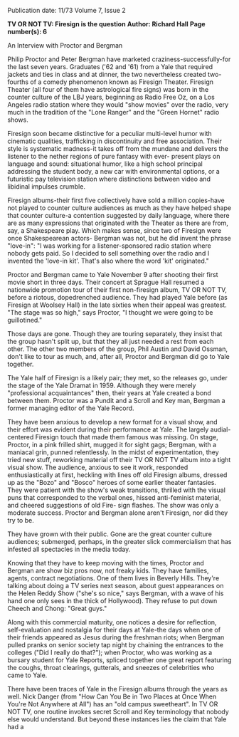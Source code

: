Publication date: 11/73
Volume 7, Issue 2

**TV OR NOT TV: Firesign is the question**
**Author: Richard Hall**
**Page number(s): 6**

An Interview with Proctor and Bergman 

Philip Proctor and Peter Bergman 
have marketed craziness-successfully-for 
the last seven years. 
Graduates ('62 and '61) from a Yale 
that required jackets and ties in class 
and at dinner, the two nevertheless 
created two-fourths of a comedy 
phenomenon known as Firesign 
Theater. Firesign Theater (all four of 
them have astrological fire signs) 
was born in the counter culture of the 
LBJ years, beginning as Radio Free 
Oz, on a Los Angeles radio station 
where they would "show movies" 
over the radio, very much in the tradition 
of the "Lone Ranger" and 
the "Green Hornet" radio shows. 

Firesign soon became distinctive for 
a peculiar multi-level humor with 
cinematic qualities, trafficking in 
discontinuity and free association. 
Their style is systematic madness-it 
takes off from the mundane 
and delivers the listener to the nether 
regions of pure fantasy with ever-
present plays on language and 
sound: situational humor, like a 
high school principal addressing the 
student body, a new car with environmental 
options, or a futuristic 
pay television station where distinctions 
between video and libidinal impulses 
crumble. 

Firesign albums-their first five 
collectively have sold a million 
copies-have not played to counter 
culture audiences as much as they 
have helped shape that counter culture-a 
contention suggested by 
daily language, where there are as 
many expressions that originated 
with the Theater as there are from, 
say, a Shakespeare play. Which 
makes sense, since two of Firesign 
were once Shakespearean actors-
Bergman was not, but he did invent 
the phrase "love-in": "I was 
working for a listener-sponsored 
radio station where nobody gets 
paid. So I decided to sell something 
over the radio and I invented 
the 'love-in kit'. That's also where 
the word 'kit' originated." 

Proctor and Bergman came to 
Yale November 9 after shooting their 
first movie short in three days. Their 
concert at Sprague Hall resumed a 
nationwide promotion tour of their 
first non-firesign album, TV OR 
NOT TV, before a riotous, dopedrenched 
audience. They had played 
Yale before (as Firesign at Woolsey 
Hall) in the late sixties when their 
appeal was greatest. "The stage was 
so high," says Proctor, "I thought 
we were going to be guillotined." 

Those days are gone. Though they 
are touring separately, they insist 
that the group hasn't split up, but 
that they all just needed a rest from 
each other. The other two members 
of the group, Phil Austin and David 
Ossman, don't like to tour as much, 
and, after all, Proctor and Bergman 
did go to Yale together. 

The Yale half of Firesign is a 
likely pair; they met, so the releases 
go, under the stage of the Yale 
Dramat in 1959. Although they were 
merely "professional acquaintances" 
then, their years at Yale created a 
bond between them. Proctor was a 
Pundit and a Scroll and Key man, 
Bergman a former managing editor 
of the Yale Record. 

They have been anxious to 
develop a new format for a visual 
show, and their effort was evident 
during their performance at Yale. 
The largely audial-centered Firesign 
touch that made them famous was 
missing. On stage, Proctor, in a pink 
frilled shirt, mugged it for sight 
gags; Bergman, with a maniacal grin, 
punned relentlessly. In the midst of 
experimentation, they tried new 
stuff, reworking material off their 
TV OR NOT TV album into a tight 
visual show. The audience, anxious 
to see it work, responded enthusiastically 
at first, heckling with lines off 
old Firesign albums, dressed up as 
the "Bozo" and "Bosco" heroes of 
some earlier theater fantasies. They 
were patient with the show's weak 
transitions, thrilled with the visual 
puns that corresponded to the verbal 
ones, hissed anti-feminist material, 
and cheered suggestions of old Fire-
sign flashes. The show was only a 
moderate success. Proctor and 
Bergman alone aren't Firesign, nor 
did they try to be. 

They have grown with their 
public. Gone are the great counter 
culture audiences; submerged, perhaps, 
in the greater slick commercialism 
that has infested all spectacles in the 
media today. 

Knowing that they have to keep 
moving with the times, Proctor and 
Bergman are show biz pros now, not 
freaky kids. They have families, 
agents, contract negotiations. One of 
them lives in Beverly Hills. They're 
talking about doing a TV series next 
season, about guest appearances on 
the Helen Reddy Show ("she's so 
nice," says Bergman, with a wave of 
his hand one only sees in the thick of 
Hollywood). They refuse to put down 
Cheech and Chong: "Great guys." 

Along with this commercial maturity, 
one notices a desire for reflection, 
self-evaluation and nostalgia 
for their days at Yale-the days 
when one of their friends appeared as 
Jesus during the freshman riots; 
when Bergman pulled pranks on 
senior society tap night by chaining 
the entrances to the colleges ("Did I 
really do that?"); when Proctor, who 
was working as a bursary student for 
Yale Reports, spliced together one 
great report featuring the coughs, 
throat clearings, gutterals, and 
sneezes of celebrities who came to 
Yale. 

There have been traces of Yale in 
the Firesign albums through the 
years as well. Nick Danger (from 
"How Can You Be in Two Places at 
Once When You're Not Anywhere at 
All") has an "old campus sweetheart". 
In TV OR NOT TV, one routine invokes 
secret Scroll and Key 
terminology that nobody else would 
understand. But beyond these instances 
lies the claim that Yale had a